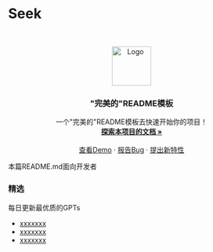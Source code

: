 # Seek

<br />

<p align="center">
  <a href="https://github.com/ljwlx/VTranslate/">
    <img src="images/logo.png" alt="Logo" width="80" height="80">
  </a>

  <h3 align="center">"完美的"README模板</h3>
  <p align="center">
    一个"完美的"README模板去快速开始你的项目！
    <br />
    <a href="https://github.com/ljwlx/VTranslate"><strong>探索本项目的文档 »</strong></a>
    <br />
    <br />
    <a href="https://github.com/ljwlx/VTranslate">查看Demo</a>
    ·
    <a href="https://github.com/ljwlx/VTranslate/issues">报告Bug</a>
    ·
    <a href="https://github.com/ljwlx/VTranslate/issues">提出新特性</a>
  </p>

</p>


 本篇README.md面向开发者
 ### 精选
每日更新最优质的GPTs
- [xxxxxxx](https://getbootstrap.com)
- [xxxxxxx](https://jquery.com)
- [xxxxxxx](https://laravel.com)
